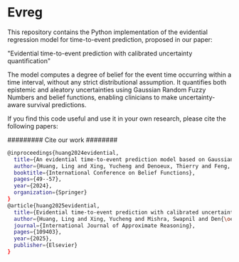 # Evreg

This repository contains the Python implementation of the evidential regression model for time-to-event prediction, proposed in our paper:

"Evidential time-to-event prediction with calibrated uncertainty quantification"

The model computes a degree of belief for the event time occurring within a time interval, without any strict distributional assumption. It quantifies both epistemic and aleatory uncertainties using Gaussian Random Fuzzy Numbers and belief functions, enabling clinicians to make uncertainty-aware survival predictions.

If you find this code useful and use it in your own research, please cite the following papers:

######### Cite our work ########
```bash
@inproceedings{huang2024evidential,
  title={An evidential time-to-event prediction model based on Gaussian random fuzzy numbers},
  author={Huang, Ling and Xing, Yucheng and Denoeux, Thierry and Feng, Mengling},
  booktitle={International Conference on Belief Functions},
  pages={49--57},
  year={2024},
  organization={Springer}
}
@article{huang2025evidential,
  title={Evidential time-to-event prediction with calibrated uncertainty quantification},
  author={Huang, Ling and Xing, Yucheng and Mishra, Swapnil and Den{\oe}ux, Thierry and Feng, Mengling},
  journal={International Journal of Approximate Reasoning},
  pages={109403},
  year={2025},
  publisher={Elsevier}
}
```
